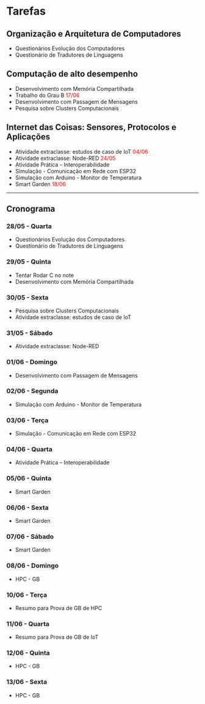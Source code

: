 # Tarefas

## Organização e Arquitetura de Computadores

- Questionários Evolução dos Computadores
- Questionário de Tradutores de Linguagens

## Computação de alto desempenho

- Desenvolvimento com Memória Compartilhada
- Trabalho do Grau B <span style="color: red;">17/06</span>
- Desenvolvimento com Passagem de Mensagens
- Pesquisa sobre Clusters Computacionais

## Internet das Coisas: Sensores, Protocolos e Aplicações

- Atividade extraclasse: estudos de caso de IoT <span style="color: red;">04/06</span>
- Atividade extraclasse: Node-RED <span style="color: red;">24/05</span>
- Atividade Prática – Interoperabilidade
- Simulação - Comunicação em Rede com ESP32
- Simulação com Arduino - Monitor de Temperatura
- Smart Garden <span style="color: red;">18/06</span>

---

## Cronograma

### 28/05 - Quarta

- Questionários Evolução dos Computadores
- Questionário de Tradutores de Linguagens

### 29/05 - Quinta

- Tentar Rodar C no note
- Desenvolvimento com Memória Compartilhada

### 30/05 - Sexta

- Pesquisa sobre Clusters Computacionais
- Atividade extraclasse: estudos de caso de IoT

### 31/05 - Sábado

- Atividade extraclasse: Node-RED

### 01/06 - Domingo

- Desenvolvimento com Passagem de Mensagens

### 02/06 - Segunda

- Simulação com Arduino - Monitor de Temperatura

### 03/06 - Terça

- Simulação - Comunicação em Rede com ESP32

### 04/06 - Quarta

- Atividade Prática – Interoperabilidade

### 05/06 - Quinta

- Smart Garden

### 06/06 - Sexta

- Smart Garden

### 07/06 - Sábado

- Smart Garden

### 08/06 - Domingo

- HPC - GB

### 10/06 - Terça

- Resumo para Prova de GB de HPC

### 11/06 - Quarta

- Resumo para Prova de GB de IoT

### 12/06 - Quinta

- HPC - GB

### 13/06 - Sexta

- HPC - GB
